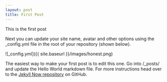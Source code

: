 ```yaml
---
layout: post
title: First Post
---
```


This is the first post

Next you can update your site name, avatar and other options using the _config.yml file in the root of your repository (shown below).

![_config.yml]({{ site.baseurl }}/images/honest.png)

The easiest way to make your first post is to edit this one. Go into /_posts/ and update the Hello World markdown file. For more instructions head over to the [Jekyll Now repository](https://github.com/barryclark/jekyll-now) on GitHub.
